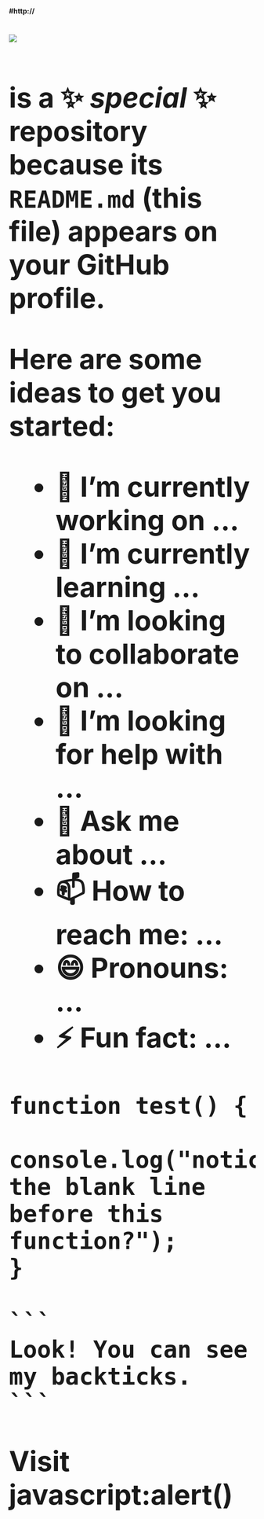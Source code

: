 # 


**#http://<h1><img src=x ><h1>** is a ✨ _special_ ✨ repository because its `README.md` (this file) appears on your GitHub profile.

Here are some ideas to get you started:

- 🔭 I’m currently working on ...
- 🌱 I’m currently learning ...
- 👯 I’m looking to collaborate on ...
- 🤔 I’m looking for help with ...
- 💬 Ask me about ...
- 📫 How to reach me: ...
- 😄 Pronouns: ...
- ⚡ Fun fact: ...

```
function test() {
  console.log("notice the blank line before this function?");
}
```
````
```
Look! You can see my backticks.
```
````
Visit javascript:alert()
